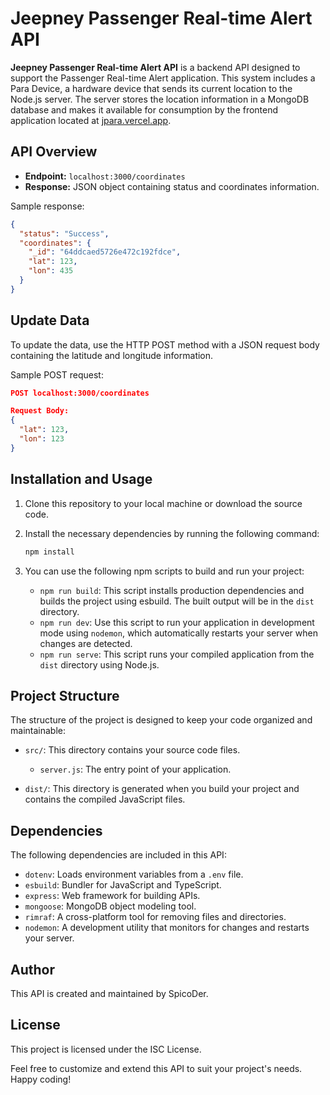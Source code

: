 # Jeepney Passenger Real-time Alert API

**Jeepney Passenger Real-time Alert API** is a backend API designed to support the Passenger Real-time Alert application. This system includes a Para Device, a hardware device that sends its current location to the Node.js server. The server stores the location information in a MongoDB database and makes it available for consumption by the frontend application located at [jpara.vercel.app](https://jpara.vercel.app/).

## API Overview

- **Endpoint:** `localhost:3000/coordinates`
- **Response:** JSON object containing status and coordinates information.

Sample response:

```json
{
  "status": "Success",
  "coordinates": {
    "_id": "64ddcaed5726e472c192fdce",
    "lat": 123,
    "lon": 435
  }
}
```

## Update Data

To update the data, use the HTTP POST method with a JSON request body containing the latitude and longitude information.

Sample POST request:

```json
POST localhost:3000/coordinates

Request Body:
{
  "lat": 123,
  "lon": 123
}
```

## Installation and Usage

1. Clone this repository to your local machine or download the source code.

2. Install the necessary dependencies by running the following command:

   ```bash
   npm install
   ```

3. You can use the following npm scripts to build and run your project:

   - `npm run build`: This script installs production dependencies and builds the project using esbuild. The built output will be in the `dist` directory.
   - `npm run dev`: Use this script to run your application in development mode using `nodemon`, which automatically restarts your server when changes are detected.
   - `npm run serve`: This script runs your compiled application from the `dist` directory using Node.js.

## Project Structure

The structure of the project is designed to keep your code organized and maintainable:

- `src/`: This directory contains your source code files.
  - `server.js`: The entry point of your application.

- `dist/`: This directory is generated when you build your project and contains the compiled JavaScript files.

## Dependencies

The following dependencies are included in this API:

- `dotenv`: Loads environment variables from a `.env` file.
- `esbuild`: Bundler for JavaScript and TypeScript.
- `express`: Web framework for building APIs.
- `mongoose`: MongoDB object modeling tool.
- `rimraf`: A cross-platform tool for removing files and directories.
- `nodemon`: A development utility that monitors for changes and restarts your server.

## Author

This API is created and maintained by SpicoDer.

## License

This project is licensed under the ISC License.

Feel free to customize and extend this API to suit your project's needs. Happy coding!
